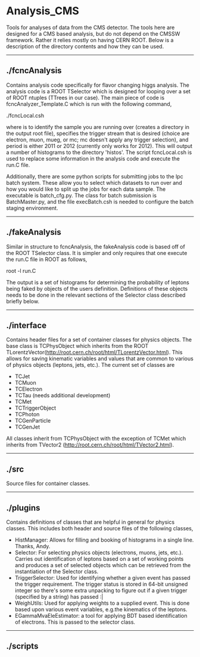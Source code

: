 Analysis_CMS
============

Tools for analyses of data from the CMS detector.  The tools here are designed for a CMS based analysis, but do not depend on the CMSSW framework.  Rather it relies mostly on having CERN ROOT.  Below is a description of the directory contents and how they can be used.

--------------
./fcncAnalysis
--------------

Contains analysis code specifically for flavor changing higgs analysis.  The analysis code is a ROOT TSelector which is designed for looping over a set of ROOT ntuples (TTrees in our case).  The main piece of code is fcncAnalyzer_Template.C which is run with the following command,

./fcncLocal.csh <suffix> <selection> <period>

where <suffix> is to identify the sample you are running over (creates a directory in the output root file), <selection> specifies the trigger stream that is desired (choice are electron, muon, mueg, or mc; mc doesn't apply any trigger selection), and period is either 2011 or 2012 (currently only works for 2012).  This will output a number of histograms to the directory 'histos'.  The script fcncLocal.csh is used to replace some information in the analysis code and execute the run.C file.

Additionally, there are some python scripts for submitting jobs to the lpc batch system.  These allow you to select which datasets to run over and how you would like to split up the jobs for each data sample.  The executable is batch_cfg.py.  The class for batch submission is BatchMaster.py, and the file execBatch.csh is needed to configure the batch staging environment.

--------------
./fakeAnalysis
--------------

Similar in structure to fcncAnalysis, the fakeAnalysis code is based off of the ROOT TSelector class.  It is simpler and only requires that one execute the run.C file in ROOT as follows,

root -l run.C

The output is a set of histograms for determining the probability of leptons being faked by objects of the users definition.  Definitions of these objects needs to be done in the relevant sections of the Selector class described briefly below.

-----------
./interface
-----------

Contains header files for a set of container classes for physics objects.  The base class is TCPhysObject which inherits from the ROOT TLorentzVector(http://root.cern.ch/root/html/TLorentzVector.html).  This allows for saving kinematic variables and values that are common to various of physics objects (leptons, jets, etc.).  The current set of classes are

- TCJet
- TCMuon
- TCElectron
- TCTau (needs additional development)
- TCMet
- TCTriggerObject
- TCPhoton
- TCGenParticle
- TCGenJet

All classes inherit from TCPhysObject with the exception of TCMet which inherits from TVector2 (http://root.cern.ch/root/html/TVector2.html).  


-----
./src
-----

Source files for container classes.

---------
./plugins
---------

Contains definitions of classes that are helpful in general for physics classes.  This includes both header and source files of the following classes,

- HistManager: Allows for filling and booking of histograms in a single line.  Thanks, Andy.
- Selector: For selecting physics objects (electrons, muons, jets, etc.).  Carries out identification of leptons based on a set of working points and produces a set of selected objects which can be retrieved from the instantiation of the Selector class.
- TriggerSelector: Used for identifying whether a given event has passed the trigger requirement.  The trigger status is stored in 64-bit unsigned integer so there's some extra unpacking to figure out if a given trigger (specified by a string) has passed :|
- WeighUtils: Used for applying weights to a supplied event.  This is done based upon various event variables, e.g.the kinematics of the leptons.
- EGammaMvaEleEstimator: a tool for applying BDT based identification of electrons.  This is passed to the selector class.

---------
./scripts
---------
